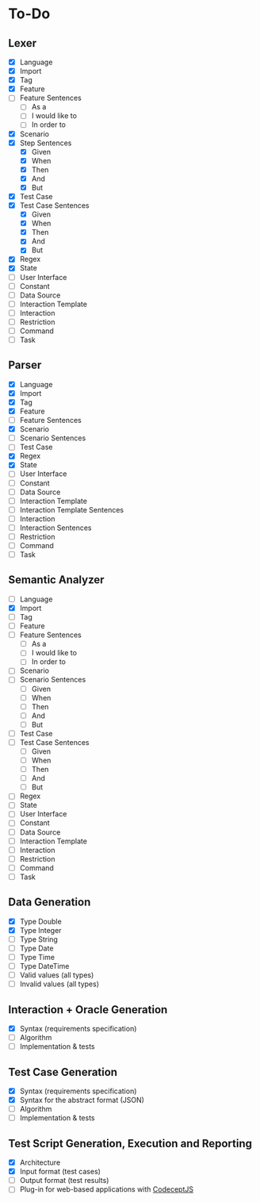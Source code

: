 # To-Do

## Lexer

- [X] Language
- [X] Import
- [X] Tag
- [X] Feature
- [ ] Feature Sentences
  - [ ] As a
  - [ ] I would like to
  - [ ] In order to
- [X] Scenario
- [X] Step Sentences
  - [X] Given
  - [X] When
  - [X] Then
  - [X] And
  - [X] But  
- [X] Test Case  
- [X] Test Case Sentences
  - [X] Given
  - [X] When
  - [X] Then
  - [X] And
  - [X] But  
- [X] Regex
- [X] State
- [ ] User Interface
- [ ] Constant
- [ ] Data Source
- [ ] Interaction Template
- [ ] Interaction
- [ ] Restriction
- [ ] Command
- [ ] Task

## Parser

- [X] Language
- [X] Import
- [X] Tag
- [X] Feature
- [ ] Feature Sentences
- [X] Scenario
- [ ] Scenario Sentences
- [ ] Test Case
- [X] Regex
- [X] State
- [ ] User Interface
- [ ] Constant
- [ ] Data Source
- [ ] Interaction Template
- [ ] Interaction Template Sentences
- [ ] Interaction
- [ ] Interaction Sentences
- [ ] Restriction
- [ ] Command
- [ ] Task

## Semantic Analyzer

- [ ] Language
- [X] Import
- [ ] Tag
- [ ] Feature
- [ ] Feature Sentences
  - [ ] As a
  - [ ] I would like to
  - [ ] In order to
- [ ] Scenario
- [ ] Scenario Sentences
  - [ ] Given
  - [ ] When
  - [ ] Then
  - [ ] And
  - [ ] But  
- [ ] Test Case  
- [ ] Test Case Sentences
  - [ ] Given
  - [ ] When
  - [ ] Then
  - [ ] And
  - [ ] But  
- [ ] Regex
- [ ] State
- [ ] User Interface
- [ ] Constant
- [ ] Data Source
- [ ] Interaction Template
- [ ] Interaction
- [ ] Restriction
- [ ] Command
- [ ] Task

## Data Generation

- [X] Type Double
- [X] Type Integer
- [ ] Type String
- [ ] Type Date
- [ ] Type Time
- [ ] Type DateTime
- [ ] Valid values (all types)
- [ ] Invalid values (all types)

## Interaction + Oracle Generation

- [X] Syntax (requirements specification)
- [ ] Algorithm
- [ ] Implementation & tests

## Test Case Generation

- [X] Syntax (requirements specification)
- [X] Syntax for the abstract format (JSON)
- [ ] Algorithm
- [ ] Implementation & tests

## Test Script Generation, Execution and Reporting

- [X] Architecture
- [X] Input format (test cases)
- [ ] Output format (test results)
- [ ] Plug-in for web-based applications with [CodeceptJS](http://codecept.io)